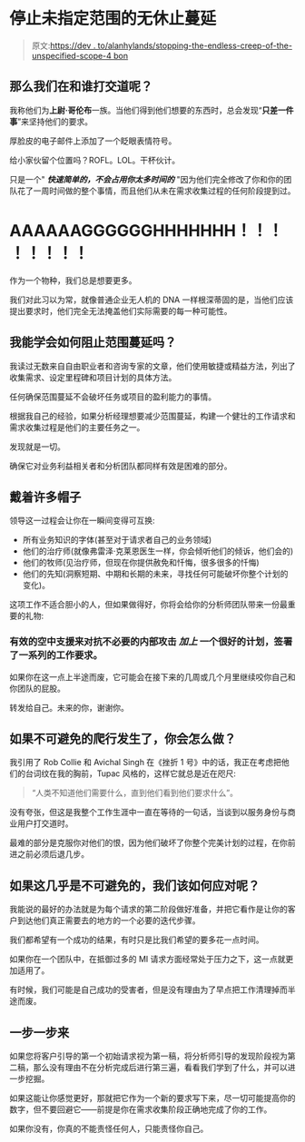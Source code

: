 # 停止未指定范围的无休止蔓延

> 原文:[https://dev . to/alanhylands/stopping-the-endless-creep-of-the-unspecified-scope-4 bon](https://dev.to/alanhylands/stopping-the-unending-creep-of-the-unspecified-scope-4bon)

## 那么我们在和谁打交道呢？

我称他们为**上尉·哥伦布**一族。当他们得到他们想要的东西时，总会发现“**只差一件事**”来坚持他们的要求。

厚脸皮的电子邮件上添加了一个眨眼表情符号。

给小家伙留个位置吗？ROFL。LOL。干杯伙计。

只是一个" ***快速简单的，不会占用你太多时间的*** "因为他们完全修改了你和你的团队花了一周时间做的整个事情，而且他们从未在需求收集过程的任何阶段提到过。

# AAAAAAGGGGGGHHHHHHH！！！！！！！！

作为一个物种，我们总是想要更多。

我们对此习以为常，就像普通企业无人机的 DNA 一样根深蒂固的是，当他们应该提出要求时，他们完全无法掩盖他们实际需要的每一种可能性。

## 我能学会如何阻止范围蔓延吗？

我读过无数来自自由职业者和咨询专家的文章，他们使用敏捷或精益方法，列出了收集需求、设定里程碑和项目计划的具体方法。

任何确保范围蔓延不会破坏任务或项目的盈利能力的事情。

根据我自己的经验，如果分析经理想要减少范围蔓延，构建一个健壮的工作请求和需求收集过程是他们的主要任务之一。

发现就是一切。

确保它对业务利益相关者和分析团队都同样有效是困难的部分。

## 戴着许多帽子

领导这一过程会让你在一瞬间变得可互换:

*   所有业务知识的字体(甚至对于请求者自己的业务领域)
*   他们的治疗师(就像弗雷泽·克莱恩医生一样，你会倾听他们的倾诉，他们会的)
*   他们的牧师(见治疗师，但现在你提供赦免和忏悔，很多很多的忏悔)
*   他们的先知(洞察短期、中期和长期的未来，寻找任何可能破坏你整个计划的变化)。

这项工作不适合胆小的人，但如果做得好，你将会给你的分析师团队带来一份最重要的礼物:

### 有效的空中支援来对抗不必要的内部攻击 ***加上*** 一个很好的计划，签署了一系列的工作要求。

如果你在这一点上半途而废，它可能会在接下来的几周或几个月里继续咬你自己和你团队的屁股。

转发给自己。未来的你，谢谢你。

## 如果不可避免的爬行发生了，你会怎么做？

我引用了 Rob Collie 和 Avichal Singh 在《挫折 1 号》中的话，我正在考虑把他们的台词纹在我的胸前，Tupac 风格的，这样它就总是近在咫尺:

> “人类不知道他们需要什么，直到他们看到他们要求什么”。

没有夸张，但这是我整个工作生涯中一直在等待的一句话，当谈到以服务身份与商业用户打交道时。

最难的部分是克服你对他们的恨，因为他们破坏了你整个完美计划的过程，在你前进之前必须后退几步。

## 如果这几乎是不可避免的，我们该如何应对呢？

我能说的最好的办法就是为每个请求的第二阶段做好准备，并把它看作是让你的客户到达他们真正需要去的地方的一个必要的迭代步骤。

我们都希望有一个成功的结果，有时只是比我们希望的要多花一点时间。

如果你在一个团队中，在抵御过多的 MI 请求方面经常处于压力之下，这一点就更加适用了。

有时候，我们可能是自己成功的受害者，但是没有理由为了早点把工作清理掉而半途而废。

## 一步一步来

如果您将客户引导的第一个初始请求视为第一稿，将分析师引导的发现阶段视为第二稿，那么没有理由不在分析完成后进行第三遍，看看我们学到了什么，并可以进一步挖掘。

如果这能让你感觉更好，那就把它作为一个新的要求写下来，尽一切可能提高你的数字，但不要回避它——前提是你在需求收集阶段正确地完成了你的工作。

如果你没有，你真的不能责怪任何人，只能责怪你自己。